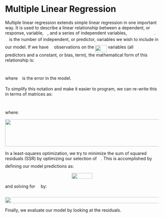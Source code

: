# Multiple Linear Regression

Multiple linear regression extends simple linear regression in one important way. It is used to describe a linear relationship between a dependent, or response, variable, <img src="/multiple_linear_regression/tex/deceeaf6940a8c7a5a02373728002b0f.svg?invert_in_darkmode&sanitize=true" align=middle width=8.649225749999989pt height=14.15524440000002pt/>, and a series of independent variables, <img src="/multiple_linear_regression/tex/d7a31b451b4a0fbe537a3769cd982ce8.svg?invert_in_darkmode&sanitize=true" align=middle width=85.81623434999999pt height=14.15524440000002pt/>. <img src="/multiple_linear_regression/tex/63bb9849783d01d91403bc9a5fea12a2.svg?invert_in_darkmode&sanitize=true" align=middle width=9.075367949999992pt height=22.831056599999986pt/> is the number of independent, or predictor, variables we wish to include in our model. If we have <img src="/multiple_linear_regression/tex/55a049b8f161ae7cfeb0197d75aff967.svg?invert_in_darkmode&sanitize=true" align=middle width=9.86687624999999pt height=14.15524440000002pt/> observations on the <img src="/multiple_linear_regression/tex/6b44835ef9c9df90c1ab13fe002f5bf9.svg?invert_in_darkmode&sanitize=true" align=middle width=37.38576269999999pt height=22.831056599999986pt/> variables (all <img src="/multiple_linear_regression/tex/63bb9849783d01d91403bc9a5fea12a2.svg?invert_in_darkmode&sanitize=true" align=middle width=9.075367949999992pt height=22.831056599999986pt/> predictors and a constant, or bias, term), the mathematical form of this relationship is:

<p align="center"><img src="/multiple_linear_regression/tex/0b6076c5abd2841ddecdca7a841ac144.svg?invert_in_darkmode&sanitize=true" align=middle width=388.39235325pt height=14.611878599999999pt/></p>

where <img src="/multiple_linear_regression/tex/7ccca27b5ccc533a2dd72dc6fa28ed84.svg?invert_in_darkmode&sanitize=true" align=middle width=6.672392099999992pt height=14.15524440000002pt/> is the error in the model.

To simplify this notation and make it easier to program, we can re-write this in terms of matrices as:
<p align="center"><img src="/multiple_linear_regression/tex/80781d4d815cdeee671e61d20352f026.svg?invert_in_darkmode&sanitize=true" align=middle width=95.25057795pt height=14.611878599999999pt/></p>
 where:
<p align="center"><img src="/multiple_linear_regression/tex/d3320359b51727636adcbc3bc733aa91.svg?invert_in_darkmode&sanitize=true" align=middle width=558.0957145499999pt height=88.76800184999999pt/></p>

In a least-squares optimization, we try to minimize the sum of squared residuals (SSR) by optimizing our selection of <img src="/multiple_linear_regression/tex/885c729678a69db7f085b75c99d92ae2.svg?invert_in_darkmode&sanitize=true" align=middle width=10.16555099999999pt height=22.831056599999986pt/>. This is accomplished by defining our model predictions as:
<p align="center"><img src="/multiple_linear_regression/tex/96e54dbe17640f2cd935fbe6e9ca8852.svg?invert_in_darkmode&sanitize=true" align=middle width=68.8837446pt height=18.9497979pt/></p>
and solving for <img src="/multiple_linear_regression/tex/2012e6a4e80d4d65bda472f3676c43ec.svg?invert_in_darkmode&sanitize=true" align=middle width=10.562281949999988pt height=31.50689519999998pt/> by:
<p align="center"><img src="/multiple_linear_regression/tex/426e28715c4e82b130c4f1b6d169db10.svg?invert_in_darkmode&sanitize=true" align=middle width=583.7102155499999pt height=19.8630366pt/></p>
Finally, we evaluate our model by looking at the residuals.
<p align="center"><img src="/multiple_linear_regression/tex/e7e1fce898b1583cb28cc71db94ffdd5.svg?invert_in_darkmode&sanitize=true" align=middle width=0.0pt height=0.0pt/></p>


